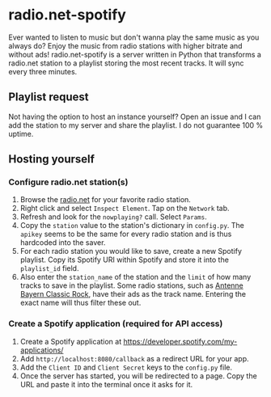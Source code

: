 radio.net-spotify
=================

Ever wanted to listen to music but don't wanna play the same music as you always do? Enjoy the music from radio stations with higher bitrate and without ads!
radio.net-spotify is a server written in Python that transforms a radio.net station to a playlist storing the most recent tracks. It will sync every three minutes.

## Playlist request
Not having the option to host an instance yourself? Open an issue and I can add the station to my server and share the playlist. I do not guarantee 100 % uptime.

## Hosting yourself

### Configure radio.net station(s)
1. Browse the [radio.net](https://radio.net) for your favorite radio station.
2. Right click and select `Inspect Element`. Tap on the `Network` tab.
3. Refresh and look for the `nowplaying?` call. Select `Params`.
4. Copy the `station` value to the station's dictionary in `config.py`. The `apikey` seems to be the same for every radio station and is thus hardcoded into the saver.
5. For each radio station you would like to save, create a new Spotify playlist. Copy its Spotify URI within Spotify and store it into the `playlist_id` field.
6. Also enter the `station_name` of the station and the `limit` of how many tracks to save in the playlist. Some radio stations, such as [Antenne Bayern Classic Rock](http://antenneclassicrock.radio.net/), have their ads as the track name. Entering the exact name will thus filter these out.

### Create a Spotify application (required for API access)
1. Create a Spotify application at https://developer.spotify.com/my-applications/
2. Add `http://localhost:8080/callback` as a redirect URL for your app.
3. Add the `Client ID` and `Client Secret` keys to the `config.py` file.
4. Once the server has started, you will be redirected to a page. Copy the URL and paste it into the terminal once it asks for it.